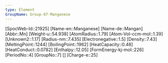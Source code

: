 ```yaml
---
type: Element
GroupName: Group-07-Manganese
---
```

[SpocWeb-Id::21925]
[Name-en::Manganese]
[Name-de::Mangan]
[Abbr::Mn]
[Weight-u::54.938]
[AtomRadius::1.79]
[Atom-Vol-ccm-mol::1.39]
[Unknown2::1.17]
[Radius-nm::7.435]
[Electronegative::1.5]
[Density::7.43]
[MeltingPoint::1244]
[BoilingPoint::1962]
[HeatCapacity::0.48]
[HeatConduct::0.0782]
[Enthalpy::12.05]
[FormEnergy-kj-mol::226]
[PeriodNo::4]
[GroupNo::7]
[]
[Charge-e::25]


